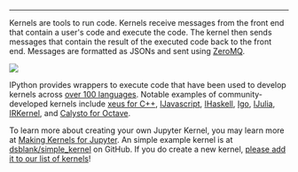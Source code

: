 ---
 Kernels are tools to run code. Kernels receive messages from the front end that contain a user's code and execute the code.  The kernel then sends messages that contain the result of the executed code back to the front end.  Messages are formatted as JSONs and sent using [ZeroMQ](http://zguide.zeromq.org/page:all#ZeroMQ-in-a-Hundred-Words).

![](http://ipython.readthedocs.io/en/stable/_images/other_kernels.png)

 IPython provides wrappers to execute code that
 have been used to develop kernels across [over 100 languages](https://github.com/jupyter/jupyter/wiki/Jupyter-kernels). Notable examples of community-developed kernels include [xeus for C++](https://github.com/QuantStack/xeus-cling), [IJavascript](https://github.com/n-riesco/ijavascript), [IHaskell](https://github.com/gibiansky/IHaskell), [Igo](https://github.com/yunabe/lgo), [IJulia](https://github.com/JuliaLang/IJulia.jl), [IRKernel](https://github.com/IRkernel/IRkernel), and [Calysto for Octave](https://github.com/Calysto/octave_kernel).

 To learn more about creating your own Jupyter Kernel, you may learn more at [Making Kernels for Jupyter](http://jupyter-client.readthedocs.io/en/latest/kernels.html).  An simple example kernel
 is at [dsblank/simple_kernel](https://github.com/dsblank/simple_kernel) on GitHub.
 If you do create a new kernel, [please add it to our list of kernels](https://github.com/jupyter/jupyter/wiki/Jupyter-kernels)!